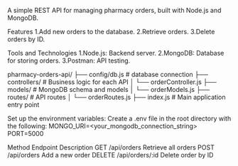 A simple REST API for managing pharmacy orders, built with Node.js and MongoDB.

Features
1.Add new orders to the database.
2.Retrieve orders.
3.Delete orders by ID.

Tools and Technologies
1.Node.js: Backend server.
2.MongoDB: Database for storing orders.
3.Postman: API testing.

pharmacy-orders-api/
├── config/db.js        # database connection
├── controllers/     # Business logic for each API
│   └── orderController.js
├── models/          # MongoDB schema and models
│   └── orderModels.js
├── routes/          # API routes
│   └── orderRoutes.js
├── index.js         # Main application entry point

Set up the environment variables: Create a .env file in the root directory with the following:
MONGO_URI=<your_mongodb_connection_string>
PORT=5000

Method	Endpoint	          Description
GET	    /api/orders	        Retrieve all orders
POST	  /api/orders	        Add a new order
DELETE	/api/orders/:id	    Delete order by ID
